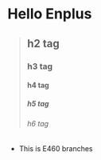 # Hello Enplus
> ## h2 tag
> ### h3 tag
> #### h4 tag
> ##### h5 tag
> ###### h6 tag

* This is E460 branches
